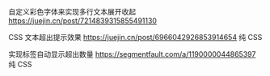 自定义彩色字体来实现多行文本展开收起 https://juejin.cn/post/7214839315855491130

CSS 文本超出提示效果 https://juejin.cn/post/6966042926853914654 纯 CSS

实现标签自动显示超出数量 https://segmentfault.com/a/1190000044865397 纯 CSS
